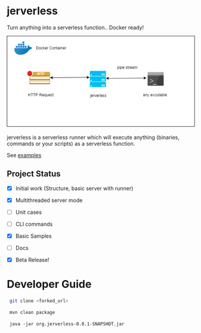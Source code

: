 # jerverless
Turn anything into a serverless function.. Docker ready!
<br/>
<div  align="center">
  <img src="media/jerverless.png"/>
 </div>
<br/>
jerverless is a serverless runner which will execute anything (binaries, commands or your scripts) as a serverless function.

See [examples](examples)

## Project Status

- [x] Initial work (Structure, basic server with runner)
- [x] Multithreaded server mode
- [ ] Unit cases
- [ ] CLI commands
- [x] Basic Samples
- [ ] Docs
- [x] Beta Release!


# Developer Guide

```bash
 git clone <forked_url>
```

```bash
 mvn clean package
```

```
 java -jar org.jerverless-0.0.1-SNAPSHOT.jar 
```
